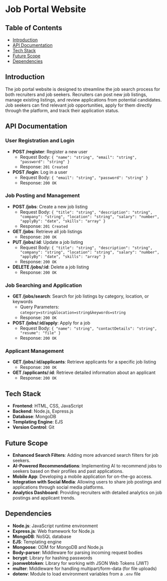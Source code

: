 # Job Portal Website

## Table of Contents
- [Introduction](#introduction)
- [API Documentation](#api-documentation)
- [Tech Stack](#tech-stack)
- [Future Scope](#future-scope)
- [Dependencies](#dependencies)

## Introduction
The job portal website is designed to streamline the job search process for both recruiters and job seekers. Recruiters can post new job listings, manage existing listings, and review applications from potential candidates. Job seekers can find relevant job opportunities, apply for them directly through the platform, and track their application status.

## API Documentation
### User Registration and Login
- **POST /register**: Register a new user
  - Request Body: `{ "name": "string", "email": "string", "password": "string" }`
  - Response: `201 Created`
- **POST /login**: Log in a user
  - Request Body: `{ "email": "string", "password": "string" }`
  - Response: `200 OK`

### Job Posting and Management
- **POST /jobs**: Create a new job listing
  - Request Body: `{ "title": "string", "description": "string", "company": "string", "location": "string", "salary": "number", "applyBy": "date", "skills": "array" }`
  - Response: `201 Created`
- **GET /jobs**: Retrieve all job listings
  - Response: `200 OK`
- **PUT /jobs/:id**: Update a job listing
  - Request Body: `{ "title": "string", "description": "string", "company": "string", "location": "string", "salary": "number", "applyBy": "date", "skills": "array" }`
  - Response: `200 OK`
- **DELETE /jobs/:id**: Delete a job listing
  - Response: `200 OK`

### Job Searching and Application
- **GET /jobs/search**: Search for job listings by category, location, or keywords
  - Query Parameters: `category=string&location=string&keywords=string`
  - Response: `200 OK`
- **POST /jobs/:id/apply**: Apply for a job
  - Request Body: `{ "name": "string", "contactDetails": "string", "resume": "file" }`
  - Response: `200 OK`

### Applicant Management
- **GET /jobs/:id/applicants**: Retrieve applicants for a specific job listing
  - Response: `200 OK`
- **GET /applicants/:id**: Retrieve detailed information about an applicant
  - Response: `200 OK`

## Tech Stack
- **Frontend**: HTML, CSS, JavaScript
- **Backend**: Node.js, Express.js
- **Database**: MongoDB
- **Templating Engine**: EJS
- **Version Control**: Git

## Future Scope
- **Enhanced Search Filters**: Adding more advanced search filters for job seekers.
- **AI-Powered Recommendations**: Implementing AI to recommend jobs to seekers based on their profiles and past applications.
- **Mobile App**: Developing a mobile application for on-the-go access.
- **Integration with Social Media**: Allowing users to share job postings and applications through social media platforms.
- **Analytics Dashboard**: Providing recruiters with detailed analytics on job postings and applicant trends.

## Dependencies
- **Node.js**: JavaScript runtime environment
- **Express.js**: Web framework for Node.js
- **MongoDB**: NoSQL database
- **EJS**: Templating engine
- **Mongoose**: ODM for MongoDB and Node.js
- **Body-parser**: Middleware for parsing incoming request bodies
- **bcrypt**: Library for hashing passwords
- **jsonwebtoken**: Library for working with JSON Web Tokens (JWT)
- **multer**: Middleware for handling multipart/form-data (for file uploads)
- **dotenv**: Module to load environment variables from a `.env` file

